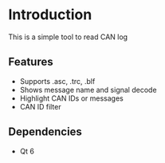 # Introduction
This is a simple tool to read CAN log

## Features
- Supports .asc, .trc, .blf
- Shows message name and signal decode
- Highlight CAN IDs or messages
- CAN ID filter

## Dependencies
- Qt 6

